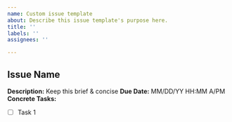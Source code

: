 ```yaml
---
name: Custom issue template
about: Describe this issue template's purpose here.
title: ''
labels: ''
assignees: ''

---
```


## Issue Name
**Description:** Keep this brief & concise
**Due Date:** MM/DD/YY HH:MM A/PM
**Concrete Tasks:**
- [ ] Task 1
